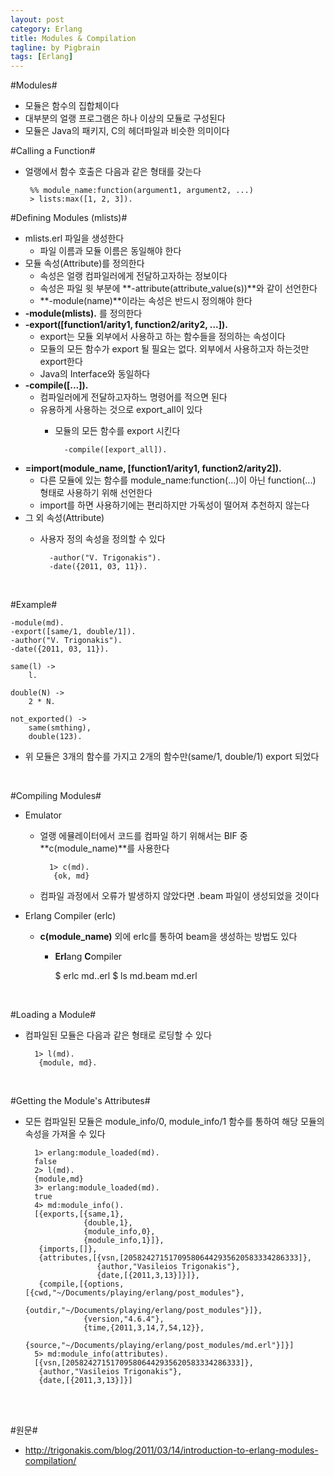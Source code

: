 ```yaml
---
layout: post
category: Erlang
title: Modules & Compilation  
tagline: by Pigbrain
tags: [Erlang]
---
```


<!--more-->

#Modules#    
 * 모듈은 함수의 집합체이다  
 * 대부분의 얼랭 프로그램은 하나 이상의 모듈로 구성된다  
 * 모듈은 Java의 패키지, C의 헤더파일과 비슷한 의미이다  

#Calling a Function#  
 * 얼랭에서 함수 호출은 다음과 같은 형태를 갖는다  

		%% module_name:function(argument1, argument2, ...)  
		> lists:max([1, 2, 3]).  
	 

#Defining Modules (mlists)#
* mlists.erl 파일을 생성한다  
	* 파일 이름과 모듈 이름은 동일해야 한다  
* 모듈 속성(Attribute)를 정의한다  
	* 속성은 얼랭 컴파일러에게 전달하고자하는 정보이다  
	* 속성은 파일 윗 부분에 **-attribute(attribute_value(s))**와 같이 선언한다  
	* **-module(name)**이라는 속성은 반드시 정의해야 한다  
* **-module(mlists).** 를 정의한다  
* **-export([function1/arity1, function2/arity2, ...]).**    
	* export는 모듈 외부에서 사용하고 하는 함수들을 정의하는 속성이다    
	* 모듈의 모든 함수가 export 될 필요는 없다. 외부에서 사용하고자 하는것만 export한다  
	* Java의 Interface와 동일하다  
* **-compile([...]).**  
	* 컴파일러에게 전달하고자하느 명령어를 적으면 된다  
	* 유용하게 사용하는 것으로 export_all이 있다
		* 모듈의 모든 함수를 export 시킨다  
			
				-compile([export_all]). 

* **=import(module_name, [function1/arity1, function2/arity2]).**  
	* 다른 모듈에 있는 함수를 module_name:function(...)이 아닌 function(...) 형태로 사용하기 위해 선언한다  
	* import를 하면 사용하기에는 편리하지만 가독성이 떨어져 추천하지 않는다  
* 그 외 속성(Attribute)
	* 사용자 정의 속성을 정의할 수 있다  

			-author("V. Trigonakis").
			-date({2011, 03, 11}). 

<br>  
  
#Example#  

	-module(md).
	-export([same/1, double/1]).
	-author("V. Trigonakis").
	-date({2011, 03, 11}).

	same(l) ->
		l.
		
	double(N) ->
		2 * N.
	
	not_exported() ->  
		same(smthing),  
		double(123).


* 위 모듈은 3개의 함수를 가지고 2개의 함수만(same/1, double/1) export 되었다   

<br>  
  
  
#Compiling Modules#  
* Emulator  
	* 얼랭 에뮬레이터에서 코드를 컴파일 하기 위해서는 BIF 중 **c(module_name)**를 사용한다  
	
			1> c(md).  
			 {ok, md}  
  
  
	* 컴파일 과정에서 오류가 발생하지 않았다면 .beam 파일이 생성되었을 것이다  

* Erlang Compiler (erlc)  
	* **c(module_name)** 외에 erlc를 통하여 beam을 생성하는 방법도 있다  
		* **Erl**ang **C**ompiler  

			$ erlc md..erl
			$ ls
			 md.beam  md.erl

<br>  

#Loading a Module#  
* 컴파일된 모듈은 다음과 같은 형태로 로딩할 수 있다  
	
		1> l(md).  
		 {module, md}.

<br> 

#Getting the Module's Attributes#  
* 모든 컴파일된 모듈은 module_info/0, module_info/1 함수를 통하여 해당 모듈의 속성을 가져올 수 있다  

		1> erlang:module_loaded(md).
		false
		2> l(md).
		{module,md}
		3> erlang:module_loaded(md).
		true
		4> md:module_info().
		[{exports,[{same,1},
		           {double,1},
		           {module_info,0},
		           {module_info,1}]},
		 {imports,[]},
		 {attributes,[{vsn,[205824271517095806442935620583334286333]},
		              {author,"Vasileios Trigonakis"},
		              {date,[{2011,3,13}]}]},
		 {compile,[{options,[{cwd,"~/Documents/playing/erlang/post_modules"},
		                     {outdir,"~/Documents/playing/erlang/post_modules"}]},
		           {version,"4.6.4"},
		           {time,{2011,3,14,7,54,12}},
		           {source,"~/Documents/playing/erlang/post_modules/md.erl"}]}]
		5> md:module_info(attributes).  
		[{vsn,[205824271517095806442935620583334286333]},
		 {author,"Vasileios Trigonakis"},
		 {date,[{2011,3,13}]}] 

<br>
<br>

#원문#
* http://trigonakis.com/blog/2011/03/14/introduction-to-erlang-modules-compilation/  
